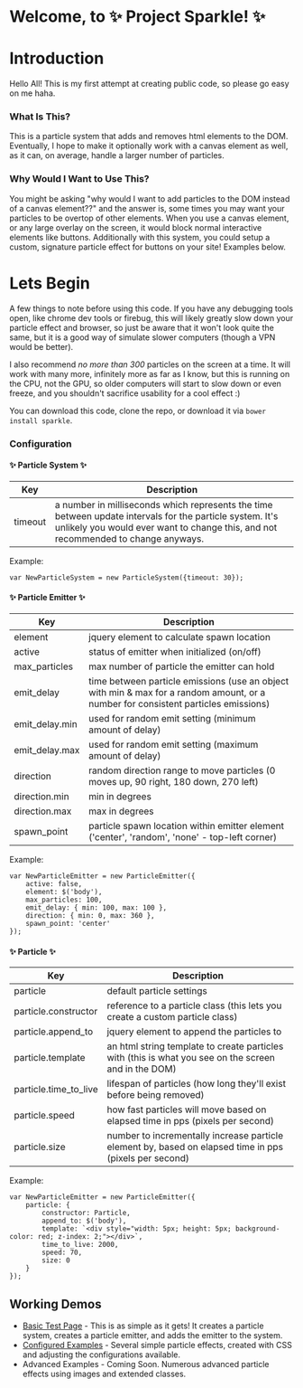 # Welcome, to :sparkles: Project Sparkle! :sparkles:


# Introduction
Hello All! This is my first attempt at creating public code, so please go easy on me haha.

### What Is This?
This is a particle system that adds and removes html elements to the DOM.  Eventually, I hope to make it optionally work with a canvas element as well, as it can, on average, handle a larger number of particles.

### Why Would I Want to Use This?
You might be asking "why would I want to add particles to the DOM instead of a canvas element??" and the answer is, some times you may want your particles to be overtop of other elements.  When you use a canvas element, or any large overlay on the screen, it would block normal interactive elements like buttons.  Additionally with this system, you could setup a custom, signature particle effect for buttons on your site! Examples below.


# Lets Begin
A few things to note before using this code.  If you have any debugging tools open, like chrome dev tools or firebug, this will likely greatly slow down your particle effect and browser, so just be aware that it won't look quite the same, but it is a good way of simulate slower computers (though a VPN would be better).

I also recommend *no more than 300* particles on the screen at a time.  It will work with many more, infinitely more as far as I know, but this is running on the CPU, not the GPU, so older computers will start to slow down or even freeze, and you shouldn't sacrifice usability for a cool effect :)

You can download this code, clone the repo, or download it via `bower install sparkle`.

### Configuration

#### :sparkles: Particle System :sparkles:
Key | Description
--- | -----------
timeout | a number in milliseconds which represents the time between update intervals for the particle system.  It's unlikely you would ever want to change this, and not recommended to change anyways.

Example:
```
var NewParticleSystem = new ParticleSystem({timeout: 30});
```


#### :sparkles: Particle Emitter :sparkles:
Key | Description
--- | -----------
| element | jquery element to calculate spawn location
| active | status of emitter when initialized (on/off)
| max_particles | max number of particle the emitter can hold
| emit_delay | time between particle emissions (use an object with min & max for a random amount, or a number for consistent particles emissions)
| emit_delay.min | used for random emit setting (minimum amount of delay)
| emit_delay.max | used for random emit setting (maximum amount of delay)
| direction | random direction range to move particles (0 moves up, 90 right, 180 down, 270 left)
| direction.min | min in degrees
| direction.max | max in degrees
| spawn_point | particle spawn location within emitter element ('center', 'random', 'none' - top-left corner)

Example:
```
var NewParticleEmitter = new ParticleEmitter({
	active: false,
	element: $('body'),
	max_particles: 100,
	emit_delay: { min: 100, max: 100 },
	direction: { min: 0, max: 360 },
	spawn_point: 'center'
});
```


#### :sparkles: Particle :sparkles:
Key | Description
--- | -----------
| particle | default particle settings
| particle.constructor | reference to a particle class (this lets you create a custom particle class)
| particle.append_to | jquery element to append the particles to
| particle.template | an html string template to create particles with (this is what you see on the screen and in the DOM)
| particle.time_to_live | lifespan of particles (how long they'll exist before being removed)
| particle.speed | how fast particles will move based on elapsed time in pps (pixels per second)
| particle.size | number to incrementally increase particle element by, based on elapsed time in pps (pixels per second)

Example:
```
var NewParticleEmitter = new ParticleEmitter({
	particle: {
		constructor: Particle,
		append_to: $('body'),
		template: `<div style="width: 5px; height: 5px; background-color: red; z-index: 2;"></div>`,
		time_to_live: 2000,
		speed: 70,
		size: 0
	}
});
```



## Working Demos
- [Basic Test Page](https://cvaccarello.github.io/sparkle/examples/basic.html) - This is as simple as it gets! It creates a particle system, creates a particle emitter, and adds the emitter to the system.
- [Configured Examples](https://cvaccarello.github.io/sparkle/examples/configurations.html) - Several simple particle effects, created with CSS and adjusting the configurations available.
- Advanced Examples - Coming Soon.  Numerous advanced particle effects using images and extended classes.
